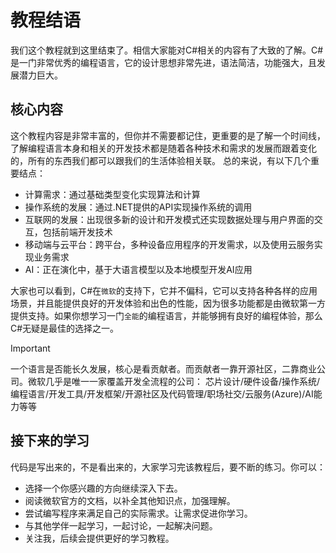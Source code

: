 # 教程结语

我们这个教程就到这里结束了。相信大家能对C#相关的内容有了大致的了解。C#是一门非常优秀的编程语言，它的设计思想非常先进，语法简洁，功能强大，且发展潜力巨大。

## 核心内容

这个教程内容是非常丰富的，但你并不需要都记住，更重要的是了解一个时间线，了解编程语言本身和相关的开发技术都是随着各种技术和需求的发展而跟着变化的，所有的东西我们都可以跟我们的生活体验相关联。
总的来说，有以下几个重要结点：

- 计算需求：通过基础类型变化实现算法和计算
- 操作系统的发展：通过.NET提供的API实现操作系统的调用
- 互联网的发展：出现很多新的设计和开发模式还实现数据处理与用户界面的交互，包括前端开发技术
- 移动端与云平台：跨平台，多种设备应用程序的开发需求，以及使用云服务实现业务需求
- AI：正在演化中，基于大语言模型以及本地模型开发AI应用

大家也可以看到，C#在`微软`的支持下，它并不偏科，它可以支持各种各样的应用场景，并且能提供良好的开发体验和出色的性能，因为很多功能都是由微软第一方提供支持。如果你想学习一门`全能`的编程语言，并能够拥有良好的编程体验，那么C#无疑是最佳的选择之一。

> [!IMPORTANT]
> 一个语言是否能长久发展，核心是看贡献者。而贡献者一靠开源社区，二靠商业公司。微软几乎是唯一一家覆盖开发全流程的公司：
> 芯片设计/硬件设备/操作系统/编程语言/开发工具/开发框架/开源社区及代码管理/职场社交/云服务(Azure)/AI能力等等

## 接下来的学习

代码是写出来的，不是看出来的，大家学习完该教程后，要不断的练习。你可以：

- 选择一个你感兴趣的方向继续深入下去。
- 阅读微软官方的文档，以补全其他知识点，加强理解。
- 尝试编写程序来满足自己的实际需求。让需求促进你学习。
- 与其他学伴一起学习，一起讨论，一起解决问题。
- 关注我，后续会提供更好的学习教程。
